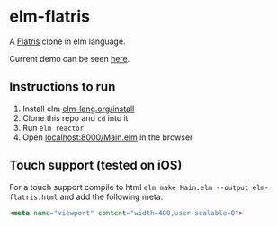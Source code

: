 # elm-flatris
A [Flatris](https://github.com/skidding/flatris) clone in elm language.

Current demo can be seen [here](http://unsoundscapes.com/elm-flatris.html).

## Instructions to run

1. Install elm [elm-lang.org/install](http://elm-lang.org/install)
2. Clone this repo and `cd` into it
3. Run `elm reactor`
4. Open [localhost:8000/Main.elm](http://localhost:8000/Main.elm) in the browser


## Touch support (tested on iOS)

For a touch support compile to html `elm make Main.elm --output elm-flatris.html` and add the following meta:

```html
<meta name="viewport" content="width=480,user-scalable=0">
```
